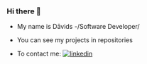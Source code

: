 ### Hi there 👋

* My name is Dāvids -/Software Developer/
* You can see my projects in repositories

* To contact me: 
[![linkedin](https://www.google.com/url?sa=i&url=https%3A%2F%2Fwww.pardrosibu.lv%2F2022%2F09%2F22%2Flinkedin-smart-links-paklautas-launpratigiem-e-pasta-pikskeresanas-uzbrukumiem%2F&psig=AOvVaw1oCBTql6q79GITgfEw65IE&ust=1673522210756000&source=images&cd=vfe&ved=0CBAQjRxqFwoTCKDNvpmyv_wCFQAAAAAdAAAAABAJ)](https://www.linkedin.com/in/d%C4%81vids-jansons/)
